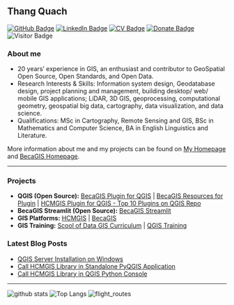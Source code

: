 ## Thang Quach

[![GitHub Badge](https://img.shields.io/github/followers/thangqd?style=social)](https://github.com/thangqd?tab=followers)
[![LinkedIn Badge](https://img.shields.io/badge/My-LinkedIn-blue)](https://www.linkedin.com/in/thangqd)
[![CV Badge](https://img.shields.io/badge/My-CV-critical)](https://thangqd.github.io/about/)
[![Donate Badge](https://img.shields.io/badge/Donate-Buy%20me%20a%20coffee-yellowgreen.svg)](https://www.buymeacoffee.com/thangqd)
![Visitor Badge](https://visitor-badge.laobi.icu/badge?page_id=thangqd.thangqd)

### About me
-	20 years’ experience in GIS, an enthusiast and contributor to GeoSpatial Open Source, Open Standards, and Open Data.
-	Research Interests & Skills: Information system design, Geodatabase design, project planning and management, building desktop/ web/ mobile GIS applications; LiDAR, 3D GIS, geoprocessing, computational geometry, geospatial big data, cartography, data visualization, and data science.
-	Qualifications: MSc in Cartography, Remote Sensing and GIS, BSc in Mathematics and Computer Science, BA in English Linguistics and Literature.

More information about me and my projects can be found on [My Homepage](https://thangqd.github.io/) and [BecaGIS Homepage](https://becagis.vn/?lang=en).

---

### Projects

- **QGIS (Open Source):** [BecaGIS Plugin for QGIS](https://github.com/thangqd/becagis) | [BecaGIS Resources for Plugin](https://github.com/thangqd/BecaGIS-Resources)
                         | [HCMGIS Plugin for QGIS - Top 10 Plugins on QGIS Repo](https://github.com/thangqd/HCMGIS)
- **BecaGIS Streamlit (Open Source):** [BecaGIS Streamlit](https://github.com/thangqd/becagis_streamlit)
- **GIS Platforms:** [HCMGIS](https://hcmgis.vn/) | [BecaGIS](https://becagis.vn/?lang=en)
- **GIS Training:** [Scool of Data GIS Curriculum](https://github.com/school-of-data/GIS-curriculum/tree/main/vietnam) | [QGIS Training](https://github.com/thangqd/QGIS-training) 

### Latest Blog Posts

<!-- HASHNODE:START -->
- [QGIS Server Installation on Windows](https://thangqd.github.io/blog/qgis-server)
- [Call HCMGIS Library in Standalone PyQGIS Application](https://thangqd.github.io/blog/call-hcmgis-library-standalone-pyqgis)
- [Call HCMGIS Library in QGIS Python Console](https://thangqd.github.io/blog/call-hcmgis-library-qgis-python-console)
<!-- HASHNODE:END -->

---

![github stats](https://github-readme-stats-sigma-five.vercel.app/api?username=thangqd&show_icons=true)
![Top Langs](https://github-readme-stats-sigma-five.vercel.app/api/top-langs/?username=thangqd&langs_count=3&hide=javascript,go,html,css,tex)
![flight_routes](https://github.com/thangqd/thangqd/assets/1776420/f2b24be0-1e2d-42ef-a62e-2eac991ac9f4)
